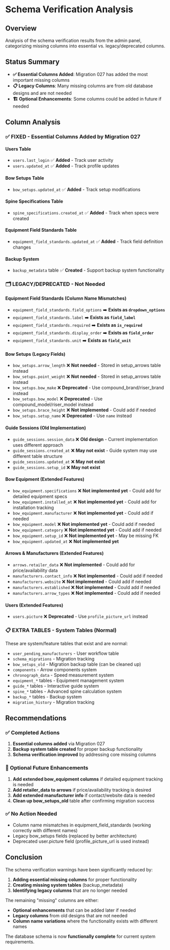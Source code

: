 # Schema Verification Analysis

## Overview
Analysis of the schema verification results from the admin panel, categorizing missing columns into essential vs. legacy/deprecated columns.

## Status Summary
- **✅ Essential Columns Added**: Migration 027 has added the most important missing columns
- **📋 Legacy Columns**: Many missing columns are from old database designs and are not needed
- **🏗️ Optional Enhancements**: Some columns could be added in future if needed

## Column Analysis

### ✅ FIXED - Essential Columns Added by Migration 027

#### Users Table
- `users.last_login` ✅ **Added** - Track user activity
- `users.updated_at` ✅ **Added** - Track profile updates

#### Bow Setups Table  
- `bow_setups.updated_at` ✅ **Added** - Track setup modifications

#### Spine Specifications Table
- `spine_specifications.created_at` ✅ **Added** - Track when specs were created

#### Equipment Field Standards Table
- `equipment_field_standards.updated_at` ✅ **Added** - Track field definition changes

#### Backup System
- `backup_metadata` table ✅ **Created** - Support backup system functionality

### 🗂️ LEGACY/DEPRECATED - Not Needed

#### Equipment Field Standards (Column Name Mismatches)
- `equipment_field_standards.field_options` ➡️ **Exists as `dropdown_options`**
- `equipment_field_standards.label` ➡️ **Exists as `field_label`**
- `equipment_field_standards.required` ➡️ **Exists as `is_required`**
- `equipment_field_standards.display_order` ➡️ **Exists as `field_order`**
- `equipment_field_standards.unit` ➡️ **Exists as `field_unit`**

#### Bow Setups (Legacy Fields)
- `bow_setups.arrow_length` ❌ **Not needed** - Stored in setup_arrows table instead
- `bow_setups.point_weight` ❌ **Not needed** - Stored in setup_arrows table instead
- `bow_setups.bow_make` ❌ **Deprecated** - Use compound_brand/riser_brand instead
- `bow_setups.bow_model` ❌ **Deprecated** - Use compound_model/riser_model instead
- `bow_setups.brace_height` ❌ **Not implemented** - Could add if needed
- `bow_setups.setup_name` ❌ **Deprecated** - Use `name` instead

#### Guide Sessions (Old Implementation)
- `guide_sessions.session_data` ❌ **Old design** - Current implementation uses different approach
- `guide_sessions.created_at` ❌ **May not exist** - Guide system may use different table structure
- `guide_sessions.updated_at` ❌ **May not exist**
- `guide_sessions.setup_id` ❌ **May not exist**

#### Bow Equipment (Extended Features)
- `bow_equipment.specifications` ❌ **Not implemented yet** - Could add for detailed equipment specs
- `bow_equipment.installed_at` ❌ **Not implemented yet** - Could add for installation tracking
- `bow_equipment.manufacturer` ❌ **Not implemented yet** - Could add if needed
- `bow_equipment.model` ❌ **Not implemented yet** - Could add if needed
- `bow_equipment.category` ❌ **Not implemented yet** - Could add if needed
- `bow_equipment.setup_id` ❌ **Not implemented yet** - May be missing FK
- `bow_equipment.updated_at` ❌ **Not implemented yet**

#### Arrows & Manufacturers (Extended Features)
- `arrows.retailer_data` ❌ **Not implemented** - Could add for price/availability data
- `manufacturers.contact_info` ❌ **Not implemented** - Could add if needed
- `manufacturers.website` ❌ **Not implemented** - Could add if needed  
- `manufacturers.established` ❌ **Not implemented** - Could add if needed
- `manufacturers.arrow_types` ❌ **Not implemented** - Could add if needed

#### Users (Extended Features)
- `users.picture` ❌ **Deprecated** - Use `profile_picture_url` instead

### 📋 EXTRA TABLES - System Tables (Normal)

These are system/feature tables that exist and are normal:
- `user_pending_manufacturers` - User workflow table
- `schema_migrations` - Migration tracking
- `bow_setups_old` - Migration backup table (can be cleaned up)
- `components` - Arrow components system
- `chronograph_data` - Speed measurement system
- `equipment_*` tables - Equipment management system
- `guide_*` tables - Interactive guide system
- `spine_*` tables - Advanced spine calculation system
- `backup_*` tables - Backup system
- `migration_history` - Migration tracking

## Recommendations

### ✅ Completed Actions
1. **Essential columns added** via Migration 027
2. **Backup system table created** for proper backup functionality
3. **Schema verification improved** by addressing core missing columns

### 🔧 Optional Future Enhancements
1. **Add extended bow_equipment columns** if detailed equipment tracking is needed
2. **Add retailer_data to arrows** if price/availability tracking is desired  
3. **Add extended manufacturer info** if contact/website data is needed
4. **Clean up bow_setups_old** table after confirming migration success

### ✅ No Action Needed
- Column name mismatches in equipment_field_standards (working correctly with different names)
- Legacy bow_setups fields (replaced by better architecture)
- Deprecated user.picture field (profile_picture_url is used instead)

## Conclusion

The schema verification warnings have been significantly reduced by:
1. **Adding essential missing columns** for proper functionality
2. **Creating missing system tables** (backup_metadata)
3. **Identifying legacy columns** that are no longer needed

The remaining "missing" columns are either:
- **Optional enhancements** that can be added later if needed
- **Legacy columns** from old designs that are not needed
- **Column name variations** where the functionality exists with different names

The database schema is now **functionally complete** for current system requirements.